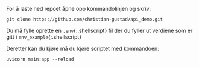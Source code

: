 For å laste ned repoet åpne opp kommandolinjen og skriv:
```shellscript
git clone https://github.com/christian-gustad/api_demo.git

```

Du må fylle oprette en `.env`{:.shellscript} fil der du fyller ut verdiene som er gitt i `env_example`{:.shellscript}

Deretter kan du kjøre må du kjøre scriptet med kommandoen:
```shellscript
uvicorn main:app --reload

```

